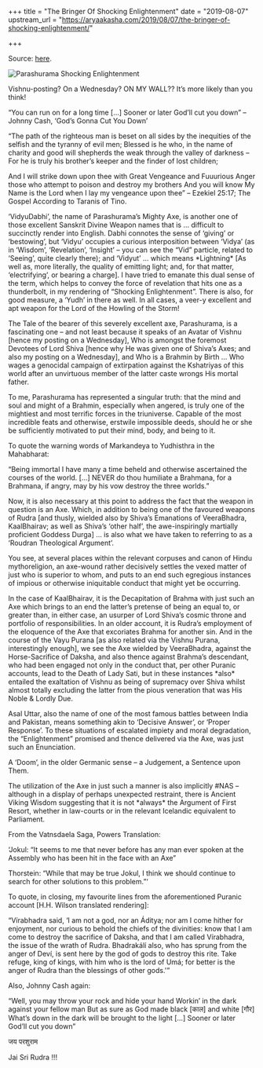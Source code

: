 +++
title = "The Bringer Of Shocking Enlightenment"
date = "2019-08-07"
upstream_url = "https://aryaakasha.com/2019/08/07/the-bringer-of-shocking-enlightenment/"

+++

Source: [here](https://aryaakasha.com/2019/08/07/the-bringer-of-shocking-enlightenment/).

![Parashurama Shocking Enlightenment](https://aryaakasha.files.wordpress.com/2019/08/parashurama-shocking-enlightenment.png?w=676)

Vishnu-posting? On a Wednesday? ON MY WALL?? It’s more likely than you think!

“You can run on for a long time \[…\] Sooner or later God’ll cut you down” – Johnny Cash, ‘God’s Gonna Cut You Down’

“The path of the righteous man is beset on all sides by the inequities of the selfish and the tyranny of evil men; Blessed is he who, in the name of charity and good will shepherds the weak through the valley of darkness – For he is truly his brother’s keeper and the finder of lost children;

And I will strike down upon thee with Great Vengeance and Fuuurious Anger those who attempt to poison and destroy my brothers And you will know My Name is the Lord when I lay my vengeance upon thee” – Ezekiel 25:17; The Gospel According to Taranis of Tino.

‘VidyuDabhi’, the name of Parashurama’s Mighty Axe, is another one of those excellent Sanskrit Divine Weapon names that is … difficult to succinctly render into English. Dabhi connotes the sense of ‘giving’ or ‘bestowing’, but ‘Vidyu’ occupies a curious interposition between ‘Vidya’ (as in ‘Wisdom’, ‘Revelation’, ‘Insight’ – you can see the “Vid” particle, related to ‘Seeing’, quite clearly there); and ‘Vidyut’ … which means \*Lightning\* \[As well as, more literally, the quality of emitting light; and, for that matter, ‘electrifying’, or bearing a charge\]. I have tried to emanate this dual sense of the term, which helps to convey the force of revelation that hits one as a thunderbolt, in my rendering of “Shocking Enlightenment”. There is also, for good measure, a ‘Yudh’ in there as well. In all cases, a veer-y excellent and apt weapon for the Lord of the Howling of the Storm!

The Tale of the bearer of this severely excellent axe, Parashurama, is a fascinating one – and not least because it speaks of an Avatar of Vishnu \[hence my posting on a Wednesday\], Who is amongst the foremost Devotees of Lord Shiva \[hence why He was given one of Shiva’s Axes; and also my posting on a Wednesday\], and Who is a Brahmin by Birth … Who wages a genocidal campaign of extirpation against the Kshatriyas of this world after an unvirtuous member of the latter caste wrongs His mortal father.

To me, Parashurama has represented a singular truth: that the mind and soul and might of a Brahmin, especially when angered, is truly one of the mightiest and most terrific forces in the triuniverse. Capable of the most incredible feats and otherwise, erstwile impossible deeds, should he or she be sufficiently motivated to put their mind, body, and being to it.

To quote the warning words of Markandeya to Yudhisthra in the Mahabharat:

“Being immortal I have many a time beheld and otherwise ascertained the courses of the world. \[…\] NEVER do thou humiliate a Brahmana, for a Brahmana, if angry, may by his vow destroy the three worlds.”

Now, it is also necessary at this point to address the fact that the weapon in question is an Axe. Which, in addition to being one of the favoured weapons of Rudra \[and thusly, wielded also by Shiva’s Emanations of VeeraBhadra, KaalBhairav; as well as Shiva’s ‘other half’, the awe-inspiringly martially proficient Goddess Durga\] … is also what we have taken to referring to as a ‘Roudran Theological Argument’.

You see, at several places within the relevant corpuses and canon of Hindu mythoreligion, an axe-wound rather decisively settles the vexed matter of just who is superior to whom, and puts to an end such egregious instances of impious or otherwise iniquitable conduct that might yet be occurring.

In the case of KaalBhairav, it is the Decapitation of Brahma with just such an Axe which brings to an end the latter’s pretense of being an equal to, or greater than, in either case, an usurper of Lord Shiva’s cosmic throne and portfolio of responsibilities. In an older account, it is Rudra’s employment of the eloquence of the Axe that excoriates Brahma for another sin. And in the course of the Vayu Purana \[as also related via the Vishnu Purana, interestingly enough\], we see the Axe wielded by VeeraBhadra, against the Horse-Sacrifice of Daksha, and also thence against Brahma’s descendant, who had been engaged not only in the conduct that, per other Puranic accounts, lead to the Death of Lady Sati, but in these instances \*also\* entailed the exaltation of Vishnu as being of supremacy over Shiva whilst almost totally excluding the latter from the pious veneration that was His Noble & Lordly Due.

Asal Uttar, also the name of one of the most famous battles between India and Pakistan, means something akin to ‘Decisive Answer’, or ‘Proper Response’. To these situations of escalated impiety and moral degradation, the “Enlightenment” promised and thence delivered via the Axe, was just such an Enunciation.

A ‘Doom’, in the older Germanic sense – a Judgement, a Sentence upon Them.

The utilization of the Axe in just such a manner is also implicitly #NAS – although in a display of perhaps unexpected restraint, there is Ancient Viking Wisdom suggesting that it is not \*always\* the Argument of First Resort, whether in law-courts or in the relevant Icelandic equivalent to Parliament.

From the Vatnsdaela Saga, Powers Translation:

‘Jokul: “It seems to me that never before has any man ever spoken at the Assembly who has been hit in the face with an Axe”

Thorstein: “While that may be true Jokul, I think we should continue to search for other solutions to this problem.”‘

To quote, in closing, my favourite lines from the aforementioned Puranic account \[H.H. Wilson translated rendering\]:

“Vírabhadra said, ‘I am not a god, nor an Áditya; nor am I come hither for enjoyment, nor curious to behold the chiefs of the divinities: know that I am come to destroy the sacrifice of Daksha, and that I am called Vírabhadra, the issue of the wrath of Rudra. Bhadrakálí also, who has sprung from the anger of Deví, is sent here by the god of gods to destroy this rite. Take refuge, king of kings, with him who is the lord of Umá; for better is the anger of Rudra than the blessings of other gods.'”

Also, Johnny Cash again:

“Well, you may throw your rock and hide your hand Workin’ in the dark against your fellow man But as sure as God made black \[काल\] and white \[गौर\] What’s down in the dark will be brought to the light \[…\] Sooner or later God’ll cut you down”

जय परशुराम

Jai Sri Rudra !!!